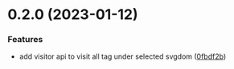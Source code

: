 # 0.2.0 (2023-01-12)


### Features

* add visitor api to visit all tag under selected svgdom ([0fbdf2b](https://github.com/sz-p/svg-visitor/commit/0fbdf2b47ae0ac8dce6ce8035a25a7e84a884762))



